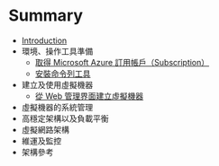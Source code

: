 # Summary

* [Introduction](README.md)
* 環境、操作工具準備
  * [取得 Microsoft Azure 訂用帳戶（Subscription）](/ch01/sign-up-microsoft-azure-subscriptions.md)
  * [安裝命令列工具](/ch01/install-command-line-tools.md)
* 建立及使用虛擬機器
  * [從 Web 管理界面建立虛擬機器](/ch02/create-new-vm-from-portal.md)
* 虛擬機器的系統管理
* 高穩定架構以及負載平衡
* 虛擬網路架構
* 維運及監控
* 架構參考



